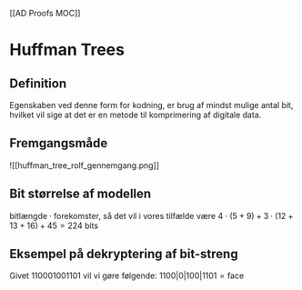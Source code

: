 [[AD Proofs MOC]]

# Huffman Trees
## Definition
Egenskaben ved denne form for kodning, er brug af mindst mulige antal bit, hvilket vil sige at det er en metode til komprimering af digitale data.

## Fremgangsmåde
![[huffman_tree_rolf_gennemgang.png]]

## Bit størrelse af modellen
$\text{bitlængde} \cdot \text{forekomster}$, så det vil i vores tilfælde være
$4\cdot(5+9) + 3\cdot(12+13+16)+45=224 \text{ bits}$

## Eksempel på dekryptering af bit-streng
Givet $110001001101$ vil vi gøre følgende:
$1100|0|100|1101 = \text{face}$ 